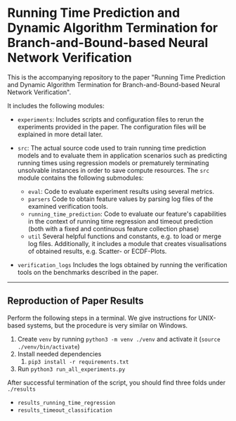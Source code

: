 # Running Time Prediction and Dynamic Algorithm Termination for Branch-and-Bound-based Neural Network Verification

This is the accompanying repository to the paper 
"Running Time Prediction and Dynamic Algorithm Termination for Branch-and-Bound-based Neural Network Verification".


It includes the following modules:

- `experiments`: Includes scripts and configuration files to rerun the experiments provided in the paper. 
The configuration files will be explained in more detail later.
- `src`: The actual source code used to train running time prediction models and to evaluate them in application
scenarios such as predicting running times using regression models or prematurely terminating unsolvable instances
in order to save compute resources. The `src` module contains the following submodules:
    - `eval`: Code to evaluate experiment results using several metrics. 
    - `parsers` Code to obtain feature values by parsing log files of the examined verification tools.
    - `running_time_prediction`: Code to evaluate our feature's capabilities in the context of running time 
  regression and timeout prediction (both with a fixed and continuous feature collection phase)
    - `util` Several helpful functions and constants, e.g. to load or merge log files. Additionally, it includes 
  a module that creates visualisations of obtained results, e.g. Scatter- or ECDF-Plots.

- `verification_logs` Includes the logs obtained by running the verification tools on the benchmarks described in
the paper.

-----------------------------------------------------------------------------------------------------

## Reproduction of Paper Results
Perform the following steps in a terminal. We give instructions for UNIX-based systems, but the procedure
is very similar on Windows.

1. Create `venv` by running `python3 -m venv ./venv` and activate it (`source ./venv/bin/activate`)
2. Install needed dependencies
   1. `pip3 install -r requirements.txt`
3. Run `python3 run_all_experiments.py`

After successful termination of the script, you should find three folds under `./results`
- `results_running_time_regression`
- `results_timeout_classification`



